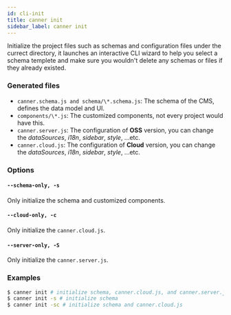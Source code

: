 ```yaml
---
id: cli-init
title: canner init
sidebar_label: canner init
---
```



Initialize the project files such as schemas and configuration files under the currect directory, it launches an interactive CLI wizard to help you select a schema templete and make sure you wouldn't delete any schemas or files if they already existed.

### Generated files

- `canner.schema.js and schema/\*.schema.js`:
The schema of the CMS, defines the data model and UI.
- `components/\*.js`:
The customized components, not every project would have this.
- `canner.server.js`:
The configuration of **OSS** version, you can change the *dataSources*, *i18n*, *sidebar*, *style*, ...etc.
- `canner.cloud.js`:
The configuration of **Cloud** version, you can change the *dataSources*, *i18n*, *sidebar*, *style*, ...etc.


### Options

#### `--schema-only, -s`
Only initialize the schema and customized components.

#### `--cloud-only, -c`
Only initialize the `canner.cloud.js`.

#### `--server-only, -S`
Only initialize the `canner.server.js`.


### Examples

```sh
$ canner init # initialize schema, canner.cloud.js, and canner.server.js
$ canner init -s # initialize schema
$ canner init -sc # initialize schema and canner.cloud.js
```